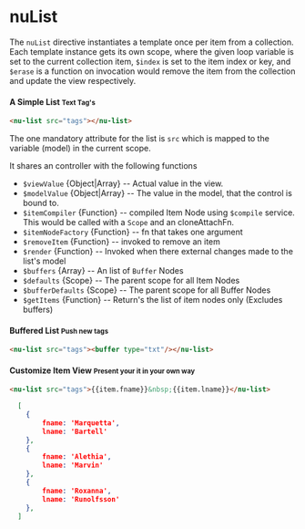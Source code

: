 # nuList

The `nuList` directive instantiates a template once per item from a collection. Each template instance gets its own scope, where the given loop variable is set to the current collection item, `$index` is set to the item index or key, and `$erase` is a function on invocation would remove the item from the collection and update the view respectively.

#### A Simple List <small>Text Tag's</small>

<nu-list src="tags" ng-init="tags=['This', 'is', 'a', 'Tag', 'List']"></nu-list>

```html
<nu-list src="tags"></nu-list>
```

The one mandatory attribute for the list is `src` which is mapped to the variable (model) in the current scope.

It shares an controller with the following functions
* `$viewValue` {Object|Array} -- Actual value in the view.
* `$modelValue` {Object|Array} -- The value in the model, that the control is bound to.
* `$itemCompiler` {Function} -- compiled Item Node using `$compile` service. This would be called with a `Scope` and an cloneAttachFn.
* `$itemNodeFactory` {Function} -- fn that takes one argument
* `$removeItem` {Function} -- invoked to remove an item
* `$render` {Function} -- Invoked when there external changes made to the list's model
* `$buffers` {Array} -- An list of `Buffer` Nodes
* `$defaults` {Scope} -- The parent scope for all Item Nodes
* `$bufferDefaults` {Scope} -- The parent scope for all Buffer Nodes
* `$getItems` {Function} -- Return's the list of item nodes only (Excludes buffers)


#### Buffered List <small>Push new tags</small>

<nu-list src="tags2" ng-init="tags2=['This', 'is', 'a', 'Tag', 'List']"><buffer type="txt"/></nu-list>

```html
<nu-list src="tags"><buffer type="txt"/></nu-list>
```


#### Customize Item View <small>Present your it in your own way</small>

<nu-list src="tags3" ng-init="tags3 = [
    {fname: 'Marquetta',lname: 'Bartell'},
    {fname: 'Alethia', lname: 'Marvin'},
    {fname: 'Roxanna',lname: 'Runolfsson'}
  ]
"><buffer type="txt"/></nu-list>

```html
<nu-list src="tags">{{item.fname}}&nbsp;{{item.lname}}</nu-list>
```

```json
  [
    {
        fname: 'Marquetta',
        lname: 'Bartell'
    },
    {
        fname: 'Alethia',
        lname: 'Marvin'
    },
    {
        fname: 'Roxanna',
        lname: 'Runolfsson'
    },
  ]
```
